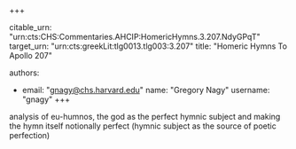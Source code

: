 +++


citable_urn: "urn:cts:CHS:Commentaries.AHCIP:HomericHymns.3.207.NdyGPqT"
target_urn: "urn:cts:greekLit:tlg0013.tlg003:3.207"
title: "Homeric Hymns To Apollo 207"

authors:
- email: "gnagy@chs.harvard.edu"
  name: "Gregory Nagy"
  username: "gnagy"
+++

<p>analysis of eu-humnos, the god as the perfect hymnic subject and making the hymn itself notionally perfect (hymnic subject as the source of poetic perfection)</p>